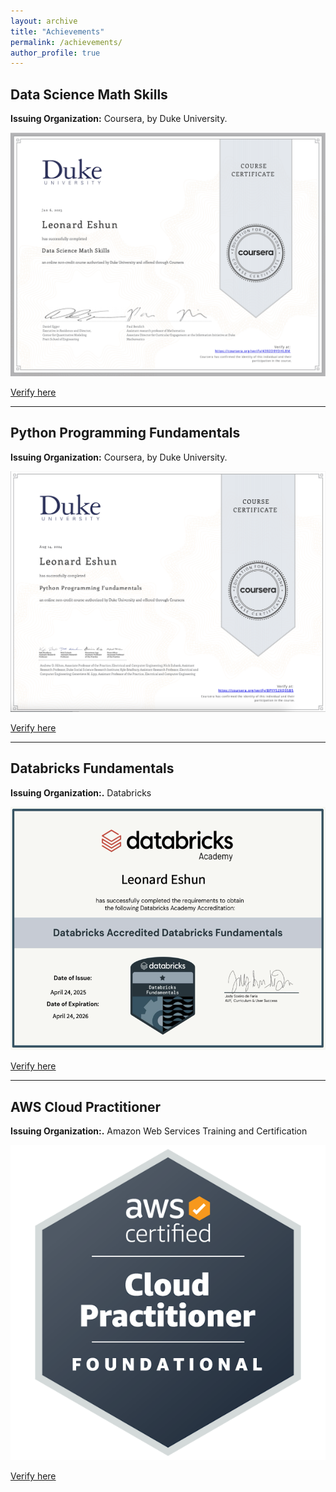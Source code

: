 ```yaml
---
layout: archive
title: "Achievements"
permalink: /achievements/
author_profile: true
---
```


<!-- {% if site.talkmap_link == true %}

<p style="text-decoration:underline;"><a href="/talkmap.html">See a map of all the places I've given a talk!</a></p>

{% endif %}

{% for post in site.talks reversed %}
  {% include archive-single-talk.html %}
{% endfor %} -->


## Data Science Math Skills
**Issuing Organization:** Coursera, by Duke University.    

<p align="center">
  <img src="/images/duke_certificate_1.png" />
</p>

<a href="https://www.coursera.org/account/accomplishments/certificate/4392D9YDHLBM" target="_blank">Verify here</a>   

----
## Python Programming Fundamentals
**Issuing Organization:** Coursera, by Duke University.    

<p align="center">
  <img src="/images/duke_certificate_2.png" />
</p>

<a href="https://coursera.org/verify/BPYYS2XQ3SB5" target="_blank">Verify here</a>


----
## Databricks Fundamentals    
**Issuing Organization:.** Databricks      

<p align="center">
  <img src="/images/databricks_1.png" />
</p>
<a href="https://credentials.databricks.com/c2193323-7436-4548-81ed-b90560dce420#acc.R1JIEGKU" target="_blank">Verify here</a>   


----
## AWS Cloud Practitioner    
**Issuing Organization:.** Amazon Web Services Training and Certification      

<p align="center">
  <img src="/images/aws-certified-cloud-practitioner.png" />
</p>
<a href="https://cp.certmetrics.com/amazon/en/public/verify/credential/c382200b7a5b4235947b8d45759d51da" target="_blank">Verify here</a>   